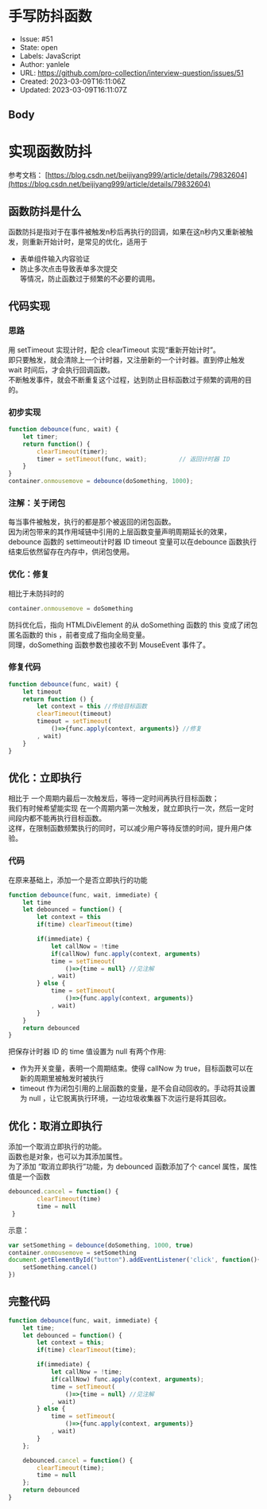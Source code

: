 # 手写防抖函数

- Issue: #51
- State: open
- Labels: JavaScript
- Author: yanlele
- URL: https://github.com/pro-collection/interview-question/issues/51
- Created: 2023-03-09T16:11:06Z
- Updated: 2023-03-09T16:11:07Z

## Body

# 实现函数防抖

参考文档：
[https://blog.csdn.net/beijiyang999/article/details/79832604](https://blog.csdn.net/beijiyang999/article/details/79832604)

## 函数防抖是什么
函数防抖是指对于在事件被触发n秒后再执行的回调，如果在这n秒内又重新被触发，则重新开始计时，是常见的优化，适用于                
- 表单组件输入内容验证            
- 防止多次点击导致表单多次提交                    
等情况，防止函数过于频繁的不必要的调用。                            

## 代码实现


### 思路
用 setTimeout 实现计时，配合 clearTimeout 实现“重新开始计时”。                           
即只要触发，就会清除上一个计时器，又注册新的一个计时器。直到停止触发 wait 时间后，才会执行回调函数。                           
不断触发事件，就会不断重复这个过程，达到防止目标函数过于频繁的调用的目的。


### 初步实现
```javascript
function debounce(func, wait) {
    let timer;
    return function() {
        clearTimeout(timer);
        timer = setTimeout(func, wait);         // 返回计时器 ID 
    }
}
container.onmousemove = debounce(doSomething, 1000);
```

### 注解：关于闭包
每当事件被触发，执行的都是那个被返回的闭包函数。                            
因为闭包带来的其作用域链中引用的上层函数变量声明周期延长的效果，
debounce 函数的 settimeout计时器 ID timeout 变量可以在debounce 函数执行结束后依然留存在内存中，供闭包使用。                          

### 优化：修复
相比于未防抖时的                    
```javascript
container.onmousemove = doSomething 
```
防抖优化后，指向 HTMLDivElement 的从 doSomething 函数的 this 变成了闭包匿名函数的 this ，前者变成了指向全局变量。                        
同理，doSomething 函数参数也接收不到 MouseEvent 事件了。                        

### 修复代码
```javascript
function debounce(func, wait) {
    let timeout
    return function () {
        let context = this //传给目标函数
        clearTimeout(timeout)
        timeout = setTimeout(
            ()=>{func.apply(context, arguments)} //修复
        , wait)
    }
}
```

## 优化：立即执行
相比于 一个周期内最后一次触发后，等待一定时间再执行目标函数；                     
我们有时候希望能实现 在一个周期内第一次触发，就立即执行一次，然后一定时间段内都不能再执行目标函数。                      
这样，在限制函数频繁执行的同时，可以减少用户等待反馈的时间，提升用户体验。                       

### 代码
在原来基础上，添加一个是否立即执行的功能                        
```javascript
function debounce(func, wait, immediate) {
    let time
    let debounced = function() {
        let context = this
        if(time) clearTimeout(time)

        if(immediate) {
            let callNow = !time
            if(callNow) func.apply(context, arguments)
            time = setTimeout(
                ()=>{time = null} //见注解
            , wait)
        } else {
            time = setTimeout(
                ()=>{func.apply(context, arguments)}
            , wait) 
        }
    }
    return debounced
}
```
把保存计时器 ID 的 time 值设置为 null 有两个作用:

- 作为开关变量，表明一个周期结束。使得 callNow 为 true，目标函数可以在新的周期里被触发时被执行
- timeout 作为闭包引用的上层函数的变量，是不会自动回收的。手动将其设置为 null ，让它脱离执行环境，一边垃圾收集器下次运行是将其回收。

## 优化：取消立即执行
添加一个取消立即执行的功能。                      
函数也是对象，也可以为其添加属性。                       
为了添加 “取消立即执行”功能，为 debounced 函数添加了个 cancel 属性，属性值是一个函数
```javascript
debounced.cancel = function() {
        clearTimeout(time)
        time = null
 }
```
示意：
```javascript
var setSomething = debounce(doSomething, 1000, true)
container.onmousemove = setSomething
document.getElementById("button").addEventListener('click', function(){
    setSomething.cancel()
})
```

## 完整代码
```javascript
function debounce(func, wait, immediate) {
    let time;
    let debounced = function() {
        let context = this;
        if(time) clearTimeout(time);

        if(immediate) {
            let callNow = !time;
            if(callNow) func.apply(context, arguments);
            time = setTimeout(
                ()=>{time = null} //见注解
            , wait)
        } else {
            time = setTimeout(
                ()=>{func.apply(context, arguments)}
            , wait) 
        }
    };

    debounced.cancel = function() {
        clearTimeout(time);
        time = null
    };
    return debounced
}
```


